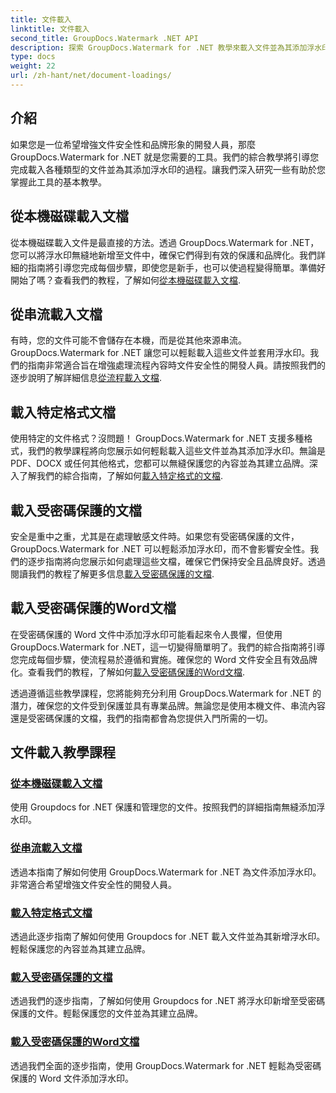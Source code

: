 ```yaml
---
title: 文件載入
linktitle: 文件載入
second_title: GroupDocs.Watermark .NET API
description: 探索 GroupDocs.Watermark for .NET 教學來載入文件並為其添加浮水印，透過逐步指南確保文件安全和品牌塑造。
type: docs
weight: 22
url: /zh-hant/net/document-loadings/
---
```

## 介紹
如果您是一位希望增強文件安全性和品牌形象的開發人員，那麼 GroupDocs.Watermark for .NET 就是您需要的工具。我們的綜合教學將引導您完成載入各種類型的文件並為其添加浮水印的過程。讓我們深入研究一些有助於您掌握此工具的基本教學。

## 從本機磁碟載入文檔
從本機磁碟載入文件是最直接的方法。透過 GroupDocs.Watermark for .NET，您可以將浮水印無縫地新增至文件中，確保它們得到有效的保護和品牌化。我們詳細的指南將引導您完成每個步驟，即使您是新手，也可以使過程變得簡單。準備好開始了嗎？查看我們的教程，了解如何[從本機磁碟載入文檔](./load-document-from-local-disk/).

## 從串流載入文檔
有時，您的文件可能不會儲存在本機，而是從其他來源串流。 GroupDocs.Watermark for .NET 讓您可以輕鬆載入這些文件並套用浮水印。我們的指南非常適合旨在增強處理流程內容時文件安全性的開發人員。請按照我們的逐步說明了解詳細信息[從流程載入文檔](./load-document-from-stream/).

## 載入特定格式文檔
使用特定的文件格式？沒問題！ GroupDocs.Watermark for .NET 支援多種格式，我們的教學課程將向您展示如何輕鬆載入這些文件並為其添加浮水印。無論是 PDF、DOCX 或任何其他格式，您都可以無縫保護您的內容並為其建立品牌。深入了解我們的綜合指南，了解如何[載入特定格式的文檔](./load-specific-format-document/).

## 載入受密碼保護的文檔
安全是重中之重，尤其是在處理敏感文件時。如果您有受密碼保護的文件，GroupDocs.Watermark for .NET 可以輕鬆添加浮水印，而不會影響安全性。我們的逐步指南將向您展示如何處理這些文檔，確保它們保持安全且品牌良好。透過閱讀我們的教程了解更多信息[載入受密碼保護的文檔](./load-password-protected-document/).

## 載入受密碼保護的Word文檔
在受密碼保護的 Word 文件中添加浮水印可能看起來令人畏懼，但使用 GroupDocs.Watermark for .NET，這一切變得簡單明了。我們的綜合指南將引導您完成每個步驟，使流程易於遵循和實施。確保您的 Word 文件安全且有效品牌化。查看我們的教程，了解如何[載入受密碼保護的Word文檔](./load-password-protected-word-document/).

透過遵循這些教學課程，您將能夠充分利用 GroupDocs.Watermark for .NET 的潛力，確保您的文件受到保護並具有專業品牌。無論您是使用本機文件、串流內容還是受密碼保護的文檔，我們的指南都會為您提供入門所需的一切。
## 文件載入教學課程
### [從本機磁碟載入文檔](./load-document-from-local-disk/)
使用 Groupdocs for .NET 保護和管理您的文件。按照我們的詳細指南無縫添加浮水印。
### [從串流載入文檔](./load-document-from-stream/)
透過本指南了解如何使用 GroupDocs.Watermark for .NET 為文件添加浮水印。非常適合希望增強文件安全性的開發人員。
### [載入特定格式文檔](./load-specific-format-document/)
透過此逐步指南了解如何使用 Groupdocs for .NET 載入文件並為其新增浮水印。輕鬆保護您的內容並為其建立品牌。
### [載入受密碼保護的文檔](./load-password-protected-document/)
透過我們的逐步指南，了解如何使用 Groupdocs for .NET 將浮水印新增至受密碼保護的文件。輕鬆保護您的文件並為其建立品牌。
### [載入受密碼保護的Word文檔](./load-password-protected-word-document/)
透過我們全面的逐步指南，使用 GroupDocs.Watermark for .NET 輕鬆為受密碼保護的 Word 文件添加浮水印。